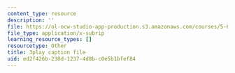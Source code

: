 ```yaml
---
content_type: resource
description: ''
file: https://ol-ocw-studio-app-production.s3.amazonaws.com/courses/5-61-physical-chemistry-fall-2017/ed2f426b230d12374d8bc0e5b1bfef84_zwz9M1XNn-c.srt
file_type: application/x-subrip
learning_resource_types: []
resourcetype: Other
title: 3play caption file
uid: ed2f426b-230d-1237-4d8b-c0e5b1bfef84
---
```

